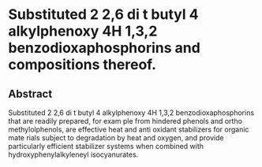 # Substituted 2 2,6 di t butyl 4 alkylphenoxy 4H 1,3,2 benzodioxaphosphorins and compositions thereof.

## Abstract
Substituted 2 2,6 di t butyl 4 alkylphenoxy 4H 1,3,2 benzodioxaphosphorins that are readily prepared, for exam ple from hindered phenols and ortho methylolphenols, are effective heat and anti oxidant stabilizers for organic mate rials subject to degradation by heat and oxygen, and provide particularly efficient stabilizer systems when combined with hydroxyphenylalkyleneyl isocyanurates.